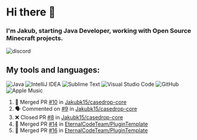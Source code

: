 
# Hi there 👋

### I'm Jakub, starting Java Developer, working with Open Source Minecraft projects.


![discord](https://discord.c99.nl/widget/theme-2/533345209434767372.png)
## My tools and languages:
<img alt="Java" src="https://img.shields.io/badge/java-%23ED8B00.svg?style=for-the-badge&logo=java&logoColor=white"/> <img alt="IntelliJ IDEA" src="https://img.shields.io/badge/IntelliJIDEA-000000.svg?style=for-the-badge&logo=intellij-idea&logoColor=white"/> <img alt="Sublime Text" src="https://img.shields.io/badge/sublime_text-%23575757.svg?style=for-the-badge&logo=sublime-text&logoColor=important"/> <img alt="Visual Studio Code" src="https://img.shields.io/badge/VisualStudioCode-0078d7.svg?style=for-the-badge&logo=visual-studio-code&logoColor=white"/> <img alt="GitHub" src="https://img.shields.io/badge/github-%23121011.svg?style=for-the-badge&logo=github&logoColor=white"/> <img alt="Apple Music" src="https://img.shields.io/badge/Apple_Music-9933CC?style=for-the-badge&logo=apple-music&logoColor=white" />

<!--START_SECTION:waka-->
<!--END_SECTION:waka-->

<!--START_SECTION:activity-->
1. 🎉 Merged PR [#10](https://github.com/Jakubk15/casedrop-core/pull/10) in [Jakubk15/casedrop-core](https://github.com/Jakubk15/casedrop-core)
2. 🗣 Commented on [#9](https://github.com/Jakubk15/casedrop-core/issues/9) in [Jakubk15/casedrop-core](https://github.com/Jakubk15/casedrop-core)
3. ❌ Closed PR [#8](https://github.com/Jakubk15/casedrop-core/pull/8) in [Jakubk15/casedrop-core](https://github.com/Jakubk15/casedrop-core)
4. 🎉 Merged PR [#14](https://github.com/EternalCodeTeam/PluginTemplate/pull/14) in [EternalCodeTeam/PluginTemplate](https://github.com/EternalCodeTeam/PluginTemplate)
5. 🎉 Merged PR [#16](https://github.com/EternalCodeTeam/PluginTemplate/pull/16) in [EternalCodeTeam/PluginTemplate](https://github.com/EternalCodeTeam/PluginTemplate)
<!--END_SECTION:activity-->

